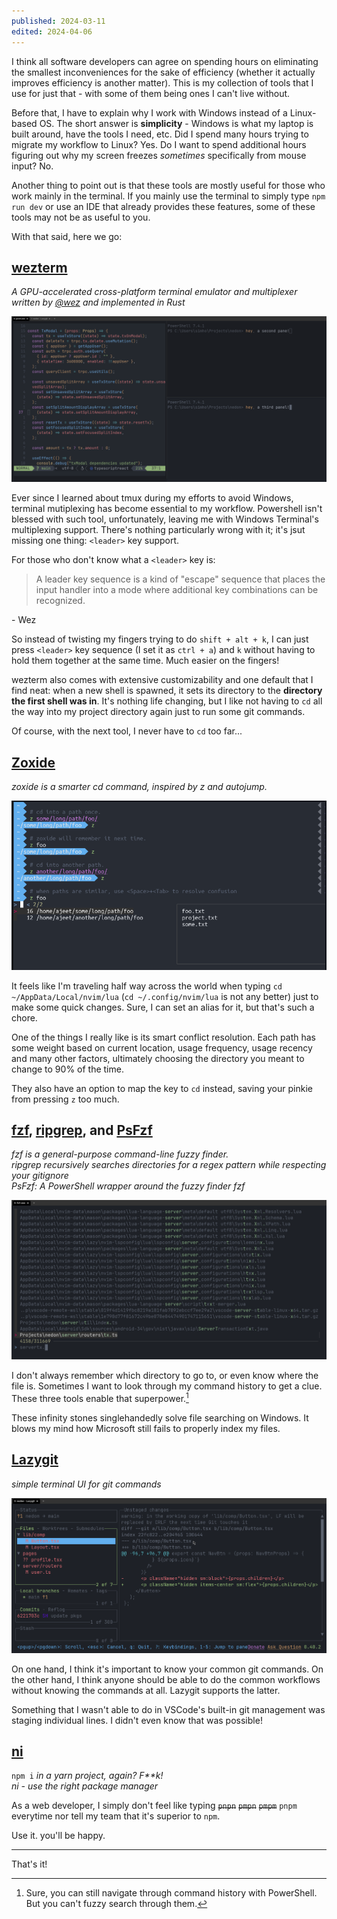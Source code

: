 ```yaml
---
published: 2024-03-11
edited: 2024-04-06
---
```


I think all software developers can agree on spending hours on eliminating the smallest inconveniences for the sake of efficiency (whether it actually improves efficiency is another matter). This is my collection of tools that I use for just that - with some of them being ones I can't live without.

Before that, I have to explain why I work with Windows instead of a Linux-based OS. The short answer is **simplicity** - Windows is what my laptop is built around, have the tools I need, etc. Did I spend many hours trying to migrate my workflow to Linux? Yes. Do I want to spend additional hours figuring out why my screen freezes *sometimes* specifically from mouse input? No.

Another thing to point out is that these tools are mostly useful for those who work mainly in the terminal. If you mainly use the terminal to simply type `npm run dev` or use an IDE that already provides these features, some of these tools may not be as useful to you.

With that said, here we go:
## [wezterm](https://github.com/wez/wezterm)
*A GPU-accelerated cross-platform terminal emulator and multiplexer written by [@wez](https://github.com/wez) and implemented in Rust*

![Pasted-image-20240311074215](../../assets/blogs/Pasted-image-20240311074215.png)

Ever since I learned about tmux during my efforts to avoid Windows, terminal mutiplexing has become essential to my workflow. Powershell isn't blessed with such tool, unfortunately, leaving me with Windows Terminal's multiplexing support. There's nothing particularly wrong with it; it's jsut missing one thing: `<leader>` key support.

For those who don't know what a `<leader>` key is:
>A leader key sequence is a kind of "escape" sequence that places the input handler into a mode where additional key combinations can be recognized. 
>
\- Wez

So instead of twisting my fingers trying to do `shift + alt + k`, I can just press `<leader>` key sequence (I set it as `ctrl + a`) and `k` without having to hold them together at the same time. Much easier on the fingers!

wezterm also comes with extensive customizability and one default that I find neat: when a new shell is spawned, it sets its directory to the **directory the first shell was in**. It's nothing life changing, but I like not having to `cd` all the way into my project directory again just to run some git commands.

Of course, with the next tool, I never have to `cd` too far...
## [Zoxide](https://github.com/ajeetdsouza/zoxide)
*zoxide is a smarter cd command, inspired by z and autojump.*

![Pasted_image_20240307151530](../../assets/blogs/Pasted_image_20240307151530.png)

It feels like I'm traveling half way across the world when typing `cd ~/AppData/Local/nvim/lua` (`cd ~/.config/nvim/lua` is not any better) just to make some quick changes. Sure, I can set an alias for it, but that's such a chore.

One of the things I really like is its smart conflict resolution. Each path has some weight based on current location, usage frequency, usage recency and many other factors, ultimately choosing the directory you meant to change to 90% of the time.

They also have an option to map the key to `cd` instead, saving your pinkie from pressing `z` too much.

## [fzf](https://github.com/junegunn/fzf), [ripgrep](https://github.com/BurntSushi/ripgrep), and [PsFzf](https://github.com/kelleyma49/PSFzf)
*fzf is a general-purpose command-line fuzzy finder.* <br>
*ripgrep recursively searches directories for a regex pattern while respecting your gitignore* <br>
*PsFzf: A PowerShell wrapper around the fuzzy finder fzf* 

![Pasted-image-20240311081210](../../assets/blogs/Pasted-image-20240311081210.png)

I don't always remember which directory to go to, or even know where the file is. Sometimes I want to look through my command history to get a clue. These three tools enable that superpower.[^1]

These infinity stones singlehandedly solve file searching on Windows. It blows my mind how Microsoft still fails to properly index my files.

## [Lazygit](https://github.com/jesseduffield/lazygit)
*simple terminal UI for git commands*

![Pasted-image-20240311081329](../../assets/blogs/Pasted-image-20240311081329.png)

On one hand, I think it's important to know your common git commands. On the other hand, I think anyone should be able to do the common workflows without knowing the commands at all. Lazygit supports the latter.

Something that I wasn't able to do in VSCode's built-in git management was staging individual lines. I didn't even know that was possible!

## [ni](https://github.com/antfu/ni)
`npm i` *in a yarn project, again? F\*\*k!* <br>
*ni - use the right package manager*

As a web developer, I simply don't feel like typing ~~`pnpn`~~ ~~`pmpn`~~ ~~`pmpm`~~ `pnpm` everytime nor tell my team that it's superior to `npm`. 

Use it. you'll be happy.

---
That's it!


[^1]: Sure, you can still navigate through command history with PowerShell. But you can't fuzzy search through them.